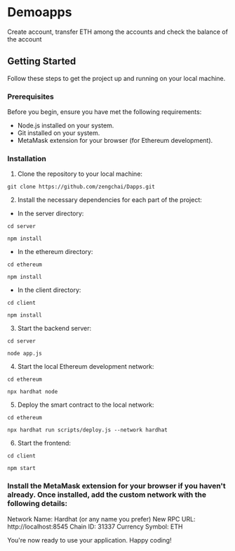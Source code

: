 # Demoapps

Create account, transfer ETH among the accounts and check the balance of the account

## Getting Started

Follow these steps to get the project up and running on your local machine.

### Prerequisites

Before you begin, ensure you have met the following requirements:

- Node.js installed on your system.
- Git installed on your system.
- MetaMask extension for your browser (for Ethereum development).

### Installation

1. Clone the repository to your local machine:

``` git clone https://github.com/zengchai/Dapps.git ```



2. Install the necessary dependencies for each part of the project:


- In the server directory:


``` cd server ``` 


``` npm install ```


- In the ethereum directory:


``` cd ethereum ```


``` npm install ```


- In the client directory:


``` cd client ```


``` npm install ```



3. Start the backend server:


``` cd server ```


``` node app.js ```



4. Start the local Ethereum development network:


``` cd ethereum ```


``` npx hardhat node ```



5. Deploy the smart contract to the local network:


``` cd ethereum ```


``` npx hardhat run scripts/deploy.js --network hardhat ```



6. Start the frontend:


``` cd client ```


``` npm start ```



### Install the MetaMask extension for your browser if you haven't already. Once installed, add the custom network with the following details:

Network Name: Hardhat (or any name you prefer)
New RPC URL: http://localhost:8545
Chain ID: 31337
Currency Symbol: ETH

You're now ready to use your application. Happy coding!